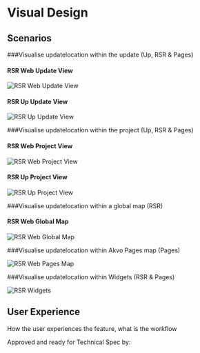 # Visual Design

## Scenarios

###Visualise updatelocation within the update (Up, RSR & Pages)

#### RSR Web Update View
![RSR Web Update View](https://github.com/akvo/akvo-product-design/blob/master/RSR/Features/40-Update-Locations/VisualDesign/mockups/updateview.png)

#### RSR Up Update View
![RSR Up Update View](https://github.com/akvo/akvo-product-design/blob/master/RSR/Features/40-Update-Locations/VisualDesign/mockups/up_updateview.png)

###Visualise updatelocation within the project (Up, RSR & Pages)

#### RSR Web Project View
![RSR Web Project View](https://github.com/akvo/akvo-product-design/blob/master/RSR/Features/40-Update-Locations/VisualDesign/mockups/projectview.png)

#### RSR Up Project View
![RSR Up Project View](https://github.com/akvo/akvo-product-design/blob/master/RSR/Features/40-Update-Locations/VisualDesign/mockups/up_projectview.png)

###Visualise updatelocation within a global map (RSR)

#### RSR Web Global Map
![RSR Web Global Map](https://github.com/akvo/akvo-product-design/blob/master/RSR/Features/40-Update-Locations/VisualDesign/mockups/globalmap.png)

###Visualise updatelocation within Akvo Pages map (Pages)

![RSR Web Pages Map](https://github.com/akvo/akvo-product-design/blob/master/RSR/Features/40-Update-Locations/VisualDesign/mockups/pagesmap.png)

###Visualise updatelocation within Widgets  (RSR & Pages)

![RSR Widgets](https://github.com/akvo/akvo-product-design/blob/master/RSR/Features/40-Update-Locations/VisualDesign/mockups/widgets.png)

## User Experience 
How the user experiences the feature, what is the workflow


Approved and ready for Technical Spec by: 
